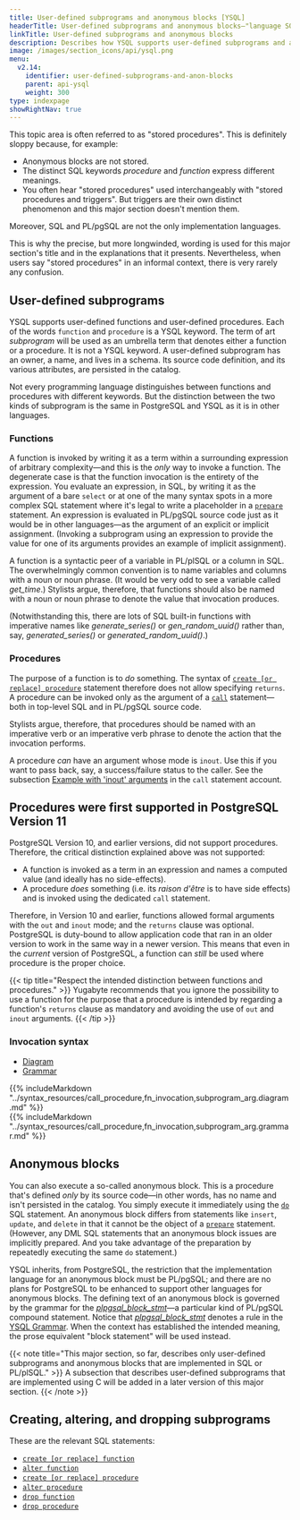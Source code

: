 ```yaml
---
title: User-defined subprograms and anonymous blocks [YSQL]
headerTitle: User-defined subprograms and anonymous blocks—"language SQL" and "language plpgsql"
linkTitle: User-defined subprograms and anonymous blocks
description: Describes how YSQL supports user-defined subprograms and anonymous blocks implemented in SQL and PL/pgSQL.
image: /images/section_icons/api/ysql.png
menu:
  v2.14:
    identifier: user-defined-subprograms-and-anon-blocks
    parent: api-ysql
    weight: 300
type: indexpage
showRightNav: true
---
```


This topic area is often referred to as "stored procedures". This is definitely sloppy because, for example:

- Anonymous blocks are not stored.
- The distinct SQL keywords _procedure_ and _function_ express different meanings.
- You often hear "stored procedures" used interchangeably with "stored procedures and triggers". But triggers are their own distinct phenomenon and this major section doesn't mention them.

Moreover, SQL and PL/pgSQL are not the only implementation languages.

This is why the precise, but more longwinded, wording is used for this major section's title and in the explanations that it presents. Nevertheless, when users say "stored procedures" in an informal context, there is very rarely any confusion.

## User-defined subprograms

YSQL supports user-defined functions and user-defined procedures. Each of the words `function` and `procedure` is a YSQL keyword. The term of art _subprogram_ will be used as an umbrella term that denotes either a function or a procedure. It is not a YSQL keyword. A user-defined subprogram has an owner, a name, and lives in a schema. Its source code definition, and its various attributes, are persisted in the catalog.

Not every programming language distinguishes between functions and procedures with different keywords. But the distinction between the two kinds of subprogram is the same in PostgreSQL and YSQL as it is in other languages.

### Functions

A function is invoked by writing it as a term within a surrounding expression of arbitrary complexity—and this is the _only_ way to invoke a function. The degenerate case is that the function invocation is the entirety of the expression. You evaluate an expression, in SQL, by writing it as the argument of a bare `select` or at one of the many syntax spots in a more complex SQL statement where it's legal to write a placeholder in a [`prepare`](../the-sql-language/statements/perf_prepare/) statement. An expression is evaluated in PL/pgSQL source code just as it would be in other languages—as the argument of an explicit or implicit assignment. (Invoking a subprogram using an expression to provide the value for one of its arguments provides an example of implicit assignment).

A function is a syntactic peer of a variable in PL/plSQL or a column in SQL. The overwhelmingly common convention is to name variables and columns with a noun or noun phrase. (It would be very odd to see a variable called _get_time_.)  Stylists argue, therefore, that functions should also be named with a noun or noun phrase to denote the value that invocation produces.

(Notwithstanding this, there are lots of SQL built-in functions with imperative names like _generate_series()_ or _gen_random_uuid()_ rather than, say, _generated_series()_ or _generated_random_uuid()_.)

### Procedures

The purpose of a function is to _do_ something. The syntax of [`create [or replace] procedure`](../the-sql-language/statements/ddl_create_procedure/) statement therefore does not allow specifying `returns`. A procedure can be invoked only as the argument of a [`call`](../the-sql-language/statements/cmd_call/) statement—both in top-level SQL and in PL/pgSQL source code.

Stylists argue, therefore, that procedures should be named with an imperative verb or an imperative verb phrase to denote the action that the invocation performs.

A procedure _can_ have an argument whose mode is `inout`. Use this if you want to pass back, say, a success/failure status to the caller. See the subsection [Example with 'inout' arguments](../the-sql-language/statements/cmd_call/) in the `call` statement account.

## Procedures were first supported in PostgreSQL Version 11

PostgreSQL Version 10, and earlier versions, did not support procedures. Therefore, the critical distinction explained above was not supported:

- A function is invoked as a term in an expression and names a computed value (and ideally has no side-effects).
- A procedure _does_ something (i.e. its _raison d'être_ is to have side effects) and is invoked using the dedicated `call` statement.

Therefore, in Version 10 and earlier, functions allowed formal arguments with the `out` and `inout` mode; and the `returns` clause was optional. PostgreSQL is duty-bound to allow application code that ran in an older version to work in the same way in a newer version. This means that even in the _current_ version of PostgreSQL, a function can _still_ be used where procedure is the proper choice.

{{< tip title="Respect the intended distinction between functions and procedures." >}}
Yugabyte recommends that you ignore the possibility to use a function for the purpose that a procedure is intended by regarding a function's `returns` clause as mandatory and avoiding the use of `out` and `inout` arguments.
{{< /tip >}}

### Invocation syntax

<ul class="nav nav-tabs nav-tabs-yb">
  <li>
    <a href="#diagram" class="nav-link active" id="diagram-tab" data-toggle="tab" role="tab" aria-controls="diagram" aria-selected="false">
      <i class="fa-solid fa-diagram-project" aria-hidden="true"></i>
      Diagram
    </a>
  </li>
  <li>
    <a href="#grammar" class="nav-link" id="grammar-tab" data-toggle="tab" role="tab" aria-controls="grammar" aria-selected="true">
      <i class="fa-solid fa-file-lines" aria-hidden="true"></i>
      Grammar
    </a>
  </li>
</ul>

<div class="tab-content">
  <div id="diagram" class="tab-pane fade show active" role="tabpanel" aria-labelledby="diagram-tab">
  {{% includeMarkdown "../syntax_resources/call_procedure,fn_invocation,subprogram_arg.diagram.md" %}}
  </div>
  <div id="grammar" class="tab-pane fade" role="tabpanel" aria-labelledby="grammar-tab">
  {{% includeMarkdown "../syntax_resources/call_procedure,fn_invocation,subprogram_arg.grammar.md" %}}
  </div>
</div>

## Anonymous blocks

You can also execute a so-called anonymous block. This is a procedure that's defined _only_ by its source code—in other words, has no name and isn't persisted in the catalog. You simply execute it immediately using the [`do`](../the-sql-language/statements/cmd_do/) SQL statement. An anonymous block differs from statements like `insert`, `update`, and `delete` in that it cannot be the object of a [`prepare`](../the-sql-language/statements/perf_prepare) statement. (However, any DML SQL statements that an anonymous block issues are implicitly prepared. And you take advantage of the preparation by repeatedly executing the same `do` statement.)

YSQL inherits, from PostgreSQL, the restriction that the implementation language for an anonymous block must be PL/pgSQL; and there are no plans for PostgreSQL to be enhanced to support other languages for anonymous blocks. The defining text of an anonymous block is governed by the grammar for the _[plpgsql_block_stmt](../syntax_resources/grammar_diagrams/#plpgsql-block-stmt)_—a particular kind of PL/pgSQL compound statement. Notice that _[plpgsql_block_stmt](../syntax_resources/grammar_diagrams/#plpgsql-block-stmt)_ denotes a rule in the [YSQL Grammar](../syntax_resources/grammar_diagrams/). When the context has established the intended meaning, the prose equivalent "block statement" will be used instead.

{{< note title="This major section, so far, describes only user-defined subprograms and anonymous blocks  that are implemented in SQL or PL/plSQL." >}}
A subsection that describes user-defined subprograms that are implemented using C will be added in a later version of this major section.
{{< /note >}}

## Creating, altering, and dropping subprograms

These are the relevant SQL statements:

- [`create [or replace] function`](../the-sql-language/statements/ddl_create_function/)
- [`alter function`](../the-sql-language/statements/ddl_alter_function/)
- [`create [or replace] procedure`](../the-sql-language/statements/ddl_create_procedure/)
- [`alter procedure`](../the-sql-language/statements/ddl_alter_procedure/)
- [`drop function`](../the-sql-language/statements/ddl_drop_function/)
- [`drop procedure`](../the-sql-language/statements/ddl_drop_procedure/)
